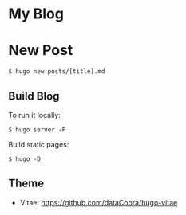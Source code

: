 # My Blog

# New Post

    $ hugo new posts/[title].md

## Build Blog

To run it locally:

    $ hugo server -F

Build static pages:

    $ hugo -D

## Theme

- Vitae: https://github.com/dataCobra/hugo-vitae
